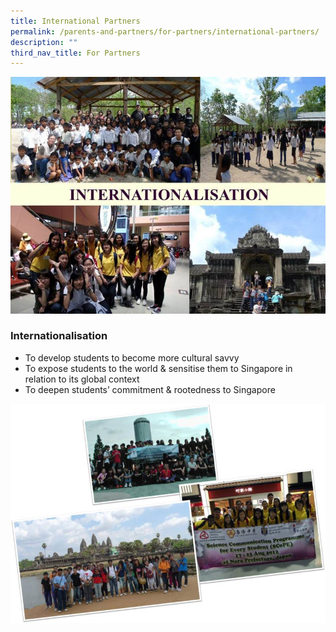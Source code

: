 ```yaml
---
title: International Partners
permalink: /parents-and-partners/for-partners/international-partners/
description: ""
third_nav_title: For Partners
---
```

![](/images/For%20Partners/partners_internationalisation.jpg)

### **Internationalisation**
* To develop students to become more cultural savvy  
* To expose students to the world & sensitise them to Singapore in relation to its global context  
* To deepen students’ commitment & rootedness to Singapore

![](/images/For%20Partners/patners_overseas.jpg)